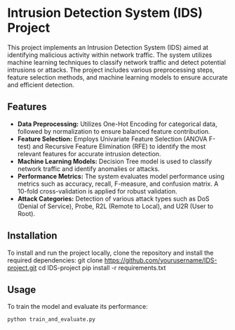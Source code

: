 # Intrusion Detection System (IDS) Project

This project implements an Intrusion Detection System (IDS) aimed at identifying malicious activity within network traffic. The system utilizes machine learning techniques to classify network traffic and detect potential intrusions or attacks. The project includes various preprocessing steps, feature selection methods, and machine learning models to ensure accurate and efficient detection.

## Features
- **Data Preprocessing:** Utilizes One-Hot Encoding for categorical data, followed by normalization to ensure balanced feature contribution.
- **Feature Selection:** Employs Univariate Feature Selection (ANOVA F-test) and Recursive Feature Elimination (RFE) to identify the most relevant features for accurate intrusion detection.
- **Machine Learning Models:** Decision Tree model is used to classify network traffic and identify anomalies or attacks.
- **Performance Metrics:** The system evaluates model performance using metrics such as accuracy, recall, F-measure, and confusion matrix. A 10-fold cross-validation is applied for robust validation.
- **Attack Categories:** Detection of various attack types such as DoS (Denial of Service), Probe, R2L (Remote to Local), and U2R (User to Root).

## Installation
To install and run the project locally, clone the repository and install the required dependencies:
git clone https://github.com/yourusername/IDS-project.git cd IDS-project pip install -r requirements.txt

## Usage
To train the model and evaluate its performance:

```python
python train_and_evaluate.py

